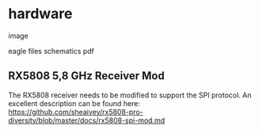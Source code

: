 # hardware

image

eagle files
schematics pdf


## RX5808 5,8 GHz Receiver Mod
The RX5808 receiver needs to be modified to support the SPI protocol.
An excellent description can be found here:
https://github.com/sheaivey/rx5808-pro-diversity/blob/master/docs/rx5808-spi-mod.md

